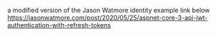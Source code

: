 a modified version of the  Jason Watmore  identity example link below
https://jasonwatmore.com/post/2020/05/25/aspnet-core-3-api-jwt-authentication-with-refresh-tokens
